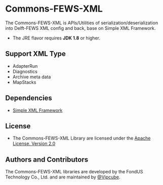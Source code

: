 # Commons-FEWS-XML
The Commons-FEWS-XML is APIs/Utilities of serialization/deserialization into Delft-FEWS XML config and back, base on Simple XML Framework.

- The JRE flavor requires **JDK 1.8** or higher.

## Support XML Type
- AdapterRun
- Diagnostics
- Archive meta data
- MapStacks

## Dependencies
- [Simple XML Framework](http://simple.sourceforge.net/home.php)

## License
- The Commons-FEWS-XML Library are licensed under the [Apache License, Version 2.0](https://www.apache.org/licenses/LICENSE-2.0)

## Authors and Contributors
The Commons-FEWS-XML libraries are developed by the FondUS Technology Co., Ltd. and are maintained by [@Vipcube](https://github.com/Vipcube).
